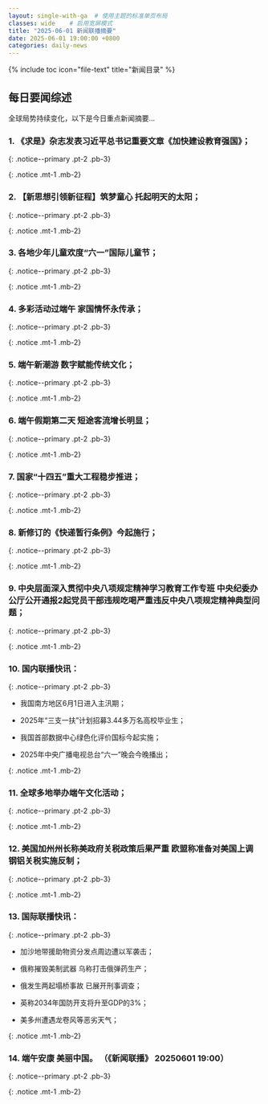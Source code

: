 ```yaml
---
layout: single-with-ga  # 使用主题的标准单页布局
classes: wide    # 启用宽屏模式
title: "2025-06-01 新闻联播摘要"
date: 2025-06-01 19:00:00 +0800
categories: daily-news
---
```


{% include toc icon="file-text" title="新闻目录" %}
   
## 每日要闻综述

全球局势持续变化，以下是今日重点新闻摘要...

### 1. 《求是》杂志发表习近平总书记重要文章《加快建设教育强国》； 

{: .notice--primary .pt-2 .pb-3}

{: .notice .mt-1 .mb-2}

### 2. 【新思想引领新征程】筑梦童心 托起明天的太阳； 

{: .notice--primary .pt-2 .pb-3}

{: .notice .mt-1 .mb-2}

### 3. 各地少年儿童欢度“六一”国际儿童节； 

{: .notice--primary .pt-2 .pb-3}

{: .notice .mt-1 .mb-2}

### 4. 多彩活动过端午 家国情怀永传承； 

{: .notice--primary .pt-2 .pb-3}

{: .notice .mt-1 .mb-2}

### 5. 端午新潮游 数字赋能传统文化； 

{: .notice--primary .pt-2 .pb-3}

{: .notice .mt-1 .mb-2}

### 6. 端午假期第二天 短途客流增长明显； 

{: .notice--primary .pt-2 .pb-3}

{: .notice .mt-1 .mb-2}

### 7. 国家“十四五”重大工程稳步推进； 

{: .notice--primary .pt-2 .pb-3}

{: .notice .mt-1 .mb-2}

### 8. 新修订的《快递暂行条例》今起施行； 

{: .notice--primary .pt-2 .pb-3}

{: .notice .mt-1 .mb-2}

### 9. 中央层面深入贯彻中央八项规定精神学习教育工作专班 中央纪委办公厅公开通报2起党员干部违规吃喝严重违反中央八项规定精神典型问题； 

{: .notice--primary .pt-2 .pb-3}

{: .notice .mt-1 .mb-2}

### 10. 国内联播快讯： 

{: .notice--primary .pt-2 .pb-3}

- 我国南方地区6月1日进入主汛期；

- 2025年“三支一扶”计划招募3.44多万名高校毕业生；

- 我国首部数据中心绿色化评价国标今起实施；

- 2025年中央广播电视总台“六一”晚会今晚播出；

{: .notice .mt-1 .mb-2}

### 11. 全球多地举办端午文化活动； 

{: .notice--primary .pt-2 .pb-3}

{: .notice .mt-1 .mb-2}

### 12. 美国加州州长称美政府关税政策后果严重 欧盟称准备对美国上调钢铝关税实施反制； 

{: .notice--primary .pt-2 .pb-3}

{: .notice .mt-1 .mb-2}

### 13. 国际联播快讯： 

{: .notice--primary .pt-2 .pb-3}

- 加沙地带援助物资分发点周边遭以军袭击；

- 俄称摧毁美制武器 乌称打击俄弹药生产；

- 俄发生两起塌桥事故 已展开刑事调查；

- 英称2034年国防开支将升至GDP的3%；

- 美多州遭遇龙卷风等恶劣天气；

{: .notice .mt-1 .mb-2}

### 14. 端午安康 美丽中国。 （《新闻联播》 20250601 19:00） 

{: .notice--primary .pt-2 .pb-3}

{: .notice .mt-1 .mb-2}